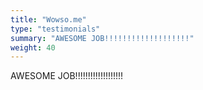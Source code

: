 ```yaml
---
title: "Wowso.me"
type: "testimonials"
summary: "AWESOME JOB!!!!!!!!!!!!!!!!!!!"
weight: 40
---
```


AWESOME JOB!!!!!!!!!!!!!!!!!!!